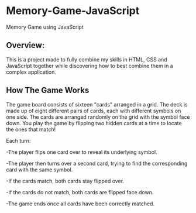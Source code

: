 # Memory-Game-JavaScript #
Memory Game using JavaScript

## Overview: ##

This is a project made to fully combine my skills in HTML, CSS and JavaScript together while discovering how to best combine them in a complex application.

## How The Game Works ##

The game board consists of sixteen "cards" arranged in a grid. The deck is made up of eight different pairs of cards, each with different symbols on one side. The cards are arranged randomly on the grid with the symbol face down. You play the game by flipping two hidden cards at a time to locate the ones that match!

Each turn:

-The player flips one card over to reveal its underlying symbol.

-The player then turns over a second card, trying to find the corresponding card with the same symbol.

-If the cards match, both cards stay flipped over.

-If the cards do not match, both cards are flipped face down.

-The game ends once all cards have been correctly matched.
